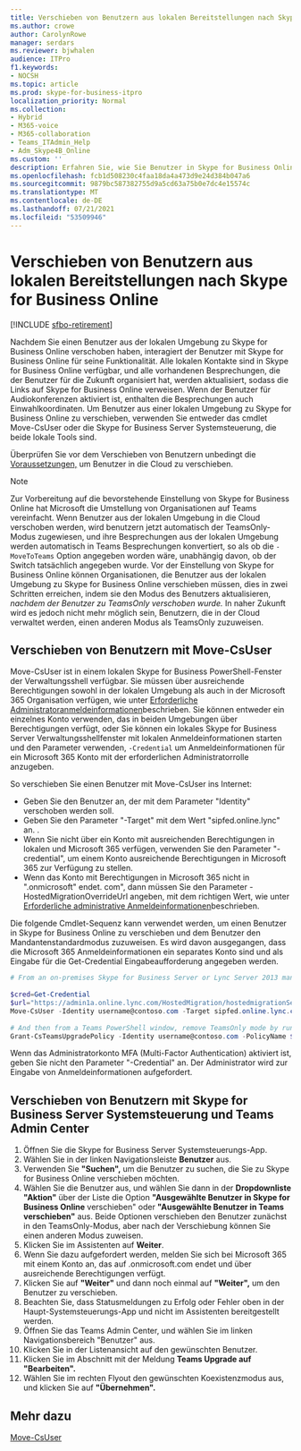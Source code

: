 ```yaml
---
title: Verschieben von Benutzern aus lokalen Bereitstellungen nach Skype for Business Online
ms.author: crowe
author: CarolynRowe
manager: serdars
ms.reviewer: bjwhalen
audience: ITPro
f1.keywords:
- NOCSH
ms.topic: article
ms.prod: skype-for-business-itpro
localization_priority: Normal
ms.collection:
- Hybrid
- M365-voice
- M365-collaboration
- Teams_ITAdmin_Help
- Adm_Skype4B_Online
ms.custom: ''
description: Erfahren Sie, wie Sie Benutzer in Skype for Business Online verschieben.
ms.openlocfilehash: fcb1d508230c4faa18da4a473d9e24d384b047a6
ms.sourcegitcommit: 9879bc587382755d9a5cd63a75b0e7dc4e15574c
ms.translationtype: MT
ms.contentlocale: de-DE
ms.lasthandoff: 07/21/2021
ms.locfileid: "53509946"
---
```

# <a name="move-users-from-on-premises-to-skype-for-business-online"></a>Verschieben von Benutzern aus lokalen Bereitstellungen nach Skype for Business Online

[!INCLUDE [sfbo-retirement](../../Hub/includes/sfbo-retirement.md)]

Nachdem Sie einen Benutzer aus der lokalen Umgebung zu Skype for Business Online verschoben haben, interagiert der Benutzer mit Skype for Business Online für seine Funktionalität. Alle lokalen Kontakte sind in Skype for Business Online verfügbar, und alle vorhandenen Besprechungen, die der Benutzer für die Zukunft organisiert hat, werden aktualisiert, sodass die Links auf Skype for Business Online verweisen. Wenn der Benutzer für Audiokonferenzen aktiviert ist, enthalten die Besprechungen auch Einwahlkoordinaten.  Um Benutzer aus einer lokalen Umgebung zu Skype for Business Online zu verschieben, verwenden Sie entweder das cmdlet Move-CsUser oder die Skype for Business Server Systemsteuerung, die beide lokale Tools sind. 

Überprüfen Sie vor dem Verschieben von Benutzern unbedingt die [Voraussetzungen,](move-users-between-on-premises-and-cloud.md#prerequisites) um Benutzer in die Cloud zu verschieben.

> [!NOTE]
> Zur Vorbereitung auf die bevorstehende Einstellung von Skype for Business Online hat Microsoft die Umstellung von Organisationen auf Teams vereinfacht. Wenn Benutzer aus der lokalen Umgebung in die Cloud verschoben werden, wird benutzern jetzt automatisch der TeamsOnly-Modus zugewiesen, und ihre Besprechungen aus der lokalen Umgebung werden automatisch in Teams Besprechungen konvertiert, so als ob die `-MoveToTeams` Option angegeben worden wäre, unabhängig davon, ob der Switch tatsächlich angegeben wurde.  Vor der Einstellung von Skype for Business Online können Organisationen, die Benutzer aus der lokalen Umgebung zu Skype for Business Online verschieben müssen, dies in zwei Schritten erreichen, indem sie den Modus des Benutzers aktualisieren, *nachdem der Benutzer zu TeamsOnly verschoben wurde.* In naher Zukunft wird es jedoch nicht mehr möglich sein, Benutzern, die in der Cloud verwaltet werden, einen anderen Modus als TeamsOnly zuzuweisen.  
 
## <a name="move-users-with-move-csuser"></a>Verschieben von Benutzern mit Move-CsUser 

Move-CsUser ist in einem lokalen Skype for Business PowerShell-Fenster der Verwaltungsshell verfügbar. Sie müssen über ausreichende Berechtigungen sowohl in der lokalen Umgebung als auch in der Microsoft 365 Organisation verfügen, wie unter [Erforderliche Administratoranmeldeinformationen](move-users-between-on-premises-and-cloud.md#required-administrative-credentials)beschrieben. Sie können entweder ein einzelnes Konto verwenden, das in beiden Umgebungen über Berechtigungen verfügt, oder Sie können ein lokales Skype for Business Server Verwaltungsshellfenster mit lokalen Anmeldeinformationen starten und den Parameter verwenden, `-Credential` um Anmeldeinformationen für ein Microsoft 365 Konto mit der erforderlichen Administratorrolle anzugeben.

So verschieben Sie einen Benutzer mit Move-CsUser ins Internet:

- Geben Sie den Benutzer an, der mit dem Parameter "Identity" verschoben werden soll.
- Geben Sie den Parameter "-Target" mit dem Wert "sipfed.online.lync" an. <span> <span>.
- Wenn Sie nicht über ein Konto mit ausreichenden Berechtigungen in lokalen und Microsoft 365 verfügen, verwenden Sie den Parameter "-credential", um einem Konto ausreichende Berechtigungen in Microsoft 365 zur Verfügung zu stellen.
- Wenn das Konto mit Berechtigungen in Microsoft 365 nicht in ".onmicrosoft" endet. <span> com", dann müssen Sie den Parameter -HostedMigrationOverrideUrl angeben, mit dem richtigen Wert, wie unter [Erforderliche administrative Anmeldeinformationen](move-users-between-on-premises-and-cloud.md#required-administrative-credentials)beschrieben.

Die folgende Cmdlet-Sequenz kann verwendet werden, um einen Benutzer in Skype for Business Online zu verschieben und dem Benutzer den Mandantenstandardmodus zuzuweisen. Es wird davon ausgegangen, dass die Microsoft 365 Anmeldeinformationen ein separates Konto sind und als Eingabe für die Get-Credential Eingabeaufforderung angegeben werden.

```PowerShell
# From an on-premises Skype for Business Server or Lync Server 2013 management shell window, run:
 
$cred=Get-Credential
$url="https://admin1a.online.lync.com/HostedMigration/hostedmigrationService.svc"
Move-CsUser -Identity username@contoso.com -Target sipfed.online.lync.com -Credential $cred -HostedMigrationOverrideUrl $url
 
# And then from a Teams PowerShell window, remove TeamsOnly mode by running: 
Grant-CsTeamsUpgradePolicy -Identity username@contoso.com -PolicyName $null
```

Wenn das Administratorkonto MFA (Multi-Factor Authentication) aktiviert ist, geben Sie nicht den Parameter "-Credential" an. Der Administrator wird zur Eingabe von Anmeldeinformationen aufgefordert.

## <a name="move-users-with-skype-for-business-server-control-panel-and-teams-admin-center"></a>Verschieben von Benutzern mit Skype for Business Server Systemsteuerung und Teams Admin Center

1. Öffnen Sie die Skype for Business Server Systemsteuerungs-App.
2. Wählen Sie in der linken Navigationsleiste **Benutzer** aus.
3. Verwenden Sie **"Suchen",** um die Benutzer zu suchen, die Sie zu Skype for Business Online verschieben möchten.
4. Wählen Sie die Benutzer aus, und wählen Sie dann in der **Dropdownliste "Aktion"** über der Liste die Option **"Ausgewählte Benutzer in Skype for Business Online** verschieben" oder **"Ausgewählte Benutzer in Teams verschieben"** aus. Beide Optionen verschieben den Benutzer zunächst in den TeamsOnly-Modus, aber nach der Verschiebung können Sie einen anderen Modus zuweisen. 
5. Klicken Sie im Assistenten auf **Weiter**.
6. Wenn Sie dazu aufgefordert werden, melden Sie sich bei Microsoft 365 mit einem Konto an, das auf .onmicrosoft.com endet und über ausreichende Berechtigungen verfügt.
7. Klicken Sie auf **"Weiter"** und dann noch einmal auf **"Weiter",** um den Benutzer zu verschieben.
8. Beachten Sie, dass Statusmeldungen zu Erfolg oder Fehler oben in der Haupt-Systemsteuerungs-App und nicht im Assistenten bereitgestellt werden.
9. Öffnen Sie das Teams Admin Center, und wählen Sie im linken Navigationsbereich "Benutzer" aus. 
10. Klicken Sie in der Listenansicht auf den gewünschten Benutzer. 
11. Klicken Sie im Abschnitt mit der Meldung **Teams Upgrade auf** **"Bearbeiten".**
12. Wählen Sie im rechten Flyout den gewünschten Koexistenzmodus aus, und klicken Sie auf **"Übernehmen".**
 

## <a name="see-also"></a>Mehr dazu

[Move-CsUser](/powershell/module/skype/move-csuser)
